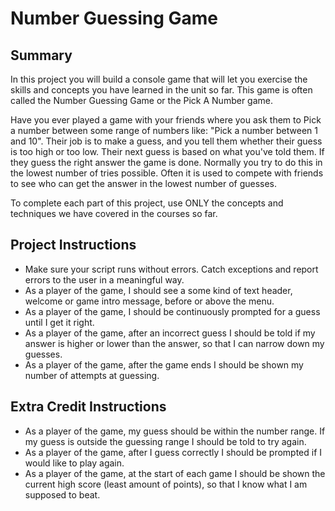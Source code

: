 # Number Guessing Game

## Summary
In this project you will build a console game that will let you exercise the skills and concepts you have learned in the unit so far. This game is often called the Number Guessing Game or the Pick A Number game.

Have you ever played a game with your friends where you ask them to Pick a number between some range of numbers like: "Pick a number between 1 and 10". Their job is to make a guess, and you tell them whether their guess is too high or too low. Their next guess is based on what you've told them. If they guess the right answer the game is done. Normally you try to do this in the lowest number of tries possible. Often it is used to compete with friends to see who can get the answer in the lowest number of guesses.

To complete each part of this project, use ONLY the concepts and techniques we have covered in the courses so far.

## Project Instructions

* Make sure your script runs without errors. Catch exceptions and report errors to the user in a meaningful way.
* As a player of the game, I should see a some kind of text header, welcome or game intro message, before or above the menu.
* As a player of the game, I should be continuously prompted for a guess until I get it right.
* As a player of the game, after an incorrect guess I should be told if my answer is higher or lower than the answer, so that I can narrow down my guesses.
* As a player of the game, after the game ends I should be shown my number of attempts at guessing.

## Extra Credit Instructions
* As a player of the game, my guess should be within the number range. If my guess is outside the guessing range I should be told to try again.
* As a player of the game, after I guess correctly I should be prompted if I would like to play again.
* As a player of the game, at the start of each game I should be shown the current high score (least amount of points), so that I know what I am supposed to beat.